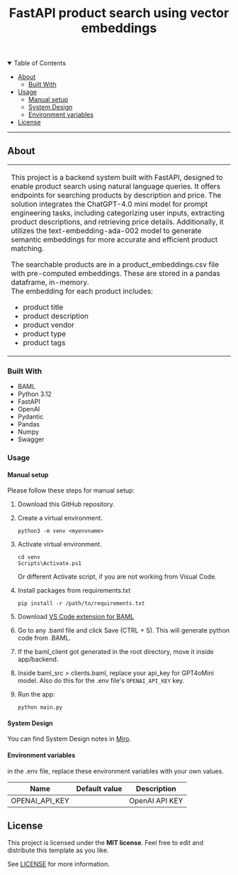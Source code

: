<div align="center">
  <h1>FastAPI product search using vector embeddings</h1>
  <br />
  <br />
</div>

<details open="open">
<summary>Table of Contents</summary>

- [About](#about)
  - [Built With](#built-with)
- [Usage](#usage)
    - [Manual setup](#manual-setup)
    - [System Design](#system-design)
    - [Environment variables](#environment-variables)
- [License](#license)

</details>

---

## About

<table>
<tr>
<td>

This project is a backend system built with FastAPI, designed to enable product search using natural language queries. It offers endpoints for searching products by description and price. 
The solution integrates the ChatGPT-4.0 mini model for prompt engineering tasks, including categorizing user inputs, extracting product descriptions, and retrieving price details. 
Additionally, it utilizes the text-embedding-ada-002 model to generate semantic embeddings for more accurate and efficient product matching.

The searchable products are in a product_embeddings.csv file with pre-computed embeddings. These are stored in a pandas dataframe, in-memory.<br>
The embedding for each product includes:
* product title
* product description
* product vendor
* product type
* product tags

</td>
</tr>
</table>

### Built With

- BAML
- Python 3.12
- FastAPI
- OpenAI
- Pydantic
- Pandas
- Numpy
- Swagger

### Usage

#### Manual setup

Please follow these steps for manual setup:
1. Download this GitHub repository.
2. Create a virtual environment.

    ```
    python3 -m venv <myenvname>
    ```

3. Activate virtual environment.

    ```
    cd venv
    Scripts\Activate.ps1
    ```
    Or different Activate script, if you are not working from Visual Code.

4. Install packages from requirements.txt

    ```
    pip install -r /path/to/requirements.txt
    ```

5. Download [VS Code extension for BAML](https://marketplace.visualstudio.com/items?itemName=Boundary.baml-extension)

6. Go to any .baml file and click Save (CTRL + S). This will generate python code from .BAML.

7. If the baml_client got generated in the root directory, move it inside app/backend.

8. Inside baml_src > clients.baml, replace your api_key for GPT4oMini model.
   Also do this for the .env file's ```OPENAI_API_KEY``` key.

9. Run the app:

    ```
    python main.py
    ```

#### System Design

You can find System Design notes in [Miro](https://miro.com/app/board/uXjVLZLm9gc=/?share_link_id=867179278993).


#### Environment variables

in the .env file, replace these environment variables with your own values.

| Name                       | Default value      | Description                                                                 |
| -------------------------- | ------------------ | --------------------------------------------------------------------------- |
| OPENAI_API_KEY               |  | OpenAI API KEY                                                            |

## License

This project is licensed under the **MIT license**. Feel free to edit and distribute this template as you like.

See [LICENSE](LICENSE) for more information.
